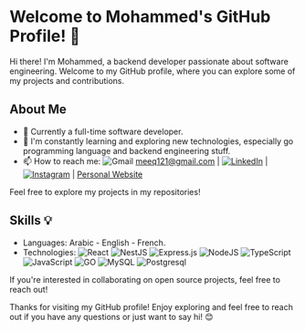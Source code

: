 # Welcome to Mohammed's GitHub Profile! 👋

Hi there! I'm Mohammed, a backend developer passionate about software engineering. Welcome to my GitHub profile, where you can explore some of my projects and contributions.

## About Me 

- 💼 Currently a full-time software developer.
- 🌱 I'm constantly learning and exploring new technologies, especially go programming language and backend engineering stuff.
- 📫 How to reach me: ![Gmail](https://img.shields.io/badge/Gmail-%23D14836.svg?style=flat&logo=gmail&logoColor=white) meeq121@gmail.com | [![LinkedIn](https://img.shields.io/badge/LinkedIn-%230077B5.svg?logo=linkedin&logoColor=white)](https://www.linkedin.com/in/mohammed-meddour-127144289/) | [![Instagram](https://img.shields.io/badge/Instagram-%23E4405F.svg?logo=Instagram&logoColor=white)](https://www.instagram.com/mohamed__beat/) |  [Personal Website](https://main--mmohammed-portfolio.netlify.app/)
   
Feel free to explore my projects in my repositories!

## Skills 💡

- Languages: Arabic - English - French.
- Technologies: ![React](https://img.shields.io/badge/react-%2320232a.svg?style=flat&logo=react&logoColor=%2361DAFB) ![NestJS](https://img.shields.io/badge/nestjs-%23E0234E.svg?style=flat&logo=nestjs&logoColor=white) ![Express.js](https://img.shields.io/badge/express.js-%23404d59.svg?style=flat&logo=express&logoColor=%2361DAFB) ![NodeJS](https://img.shields.io/badge/node.js-6DA55F?style=flat&logo=node.js&logoColor=white) ![TypeScript](https://img.shields.io/badge/typescript-%23007ACC.svg?style=flat&logo=typescript&logoColor=white) ![JavaScript](https://img.shields.io/badge/javascript-%23323330.svg?style=flat&logo=javascript&logoColor=%23F7DF1E)   ![GO](https://img.shields.io/badge/go-%230077B5.svg?&logo=go&logoColor=white)  ![MySQL](https://img.shields.io/badge/mysql-%2300f.svg?style=flat&logo=mysql&logoColor=white)  ![Postgresql](https://img.shields.io/badge/postgresql-%2300f.svg?&logo=postgresql&logoColor=white)



If you're interested in collaborating on open source projects, feel free to reach out!



Thanks for visiting my GitHub profile! Enjoy exploring and feel free to reach out if you have any questions or just want to say hi! 😊
